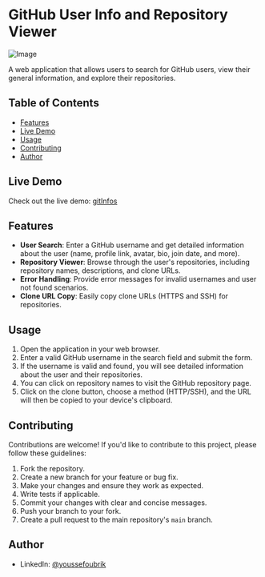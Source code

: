 # GitHub User Info and Repository Viewer

![Image](https://github.com/oubrikyoussef/gitInfos/assets/133607377/6dab5629-5815-41ca-843e-49c9193ecba1.png)

A web application that allows users to search for GitHub users, view their general information, and explore their repositories.

## Table of Contents

- [Features](#features)
- [Live Demo](#live-demo)
- [Usage](#usage)
- [Contributing](#contributing)
- [Author](#author)

## Live Demo

Check out the live demo: [gitInfos](https://yo-gitinfos.netlify.app/)

## Features

- **User Search**: Enter a GitHub username and get detailed information about the user (name, profile link, avatar, bio, join date, and more).
- **Repository Viewer**: Browse through the user's repositories, including repository names, descriptions, and clone URLs.
- **Error Handling**: Provide error messages for invalid usernames and user not found scenarios.
- **Clone URL Copy**: Easily copy clone URLs (HTTPS and SSH) for repositories.

## Usage

1. Open the application in your web browser.
2. Enter a valid GitHub username in the search field and submit the form.
3. If the username is valid and found, you will see detailed information about the user and their repositories.
4. You can click on repository names to visit the GitHub repository page.
5. Click on the clone button, choose a method (HTTP/SSH), and the URL will then be copied to your device's clipboard.

## Contributing

Contributions are welcome! If you'd like to contribute to this project, please follow these guidelines:

1. Fork the repository.
2. Create a new branch for your feature or bug fix.
3. Make your changes and ensure they work as expected.
4. Write tests if applicable.
5. Commit your changes with clear and concise messages.
6. Push your branch to your fork.
7. Create a pull request to the main repository's `main` branch.

## Author

- LinkedIn: [@youssefoubrik](https://www.linkedin.com/in/youssefoubrik/)
